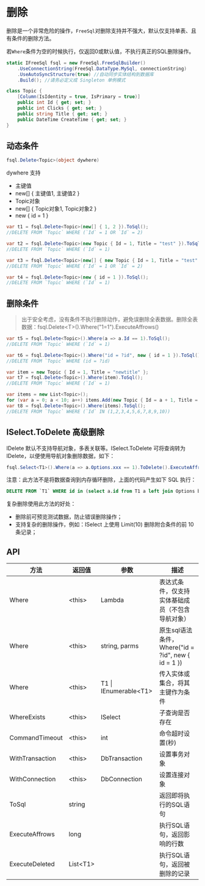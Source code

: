 # 删除

删除是一个非常危险的操作，`FreeSql`对删除支持并不强大，默认仅支持单表、且有条件的删除方法。

若`Where`条件为空的时候执行，仅返回0或默认值，不执行真正的SQL删除操作。

```csharp
static IFreeSql fsql = new FreeSql.FreeSqlBuilder()
    .UseConnectionString(FreeSql.DataType.MySql, connectionString)
    .UseAutoSyncStructure(true) //自动同步实体结构到数据库
    .Build(); //请务必定义成 Singleton 单例模式

class Topic {
    [Column(IsIdentity = true, IsPrimary = true)]
    public int Id { get; set; }
    public int Clicks { get; set; }
    public string Title { get; set; }
    public DateTime CreateTime { get; set; }
}
```

## 动态条件
```csharp
fsql.Delete<Topic>(object dywhere)
```
dywhere 支持

* 主键值
* new[] { 主键值1, 主键值2 }
* Topic对象
* new[] { Topic对象1, Topic对象2 }
* new { id = 1 }

```csharp
var t1 = fsql.Delete<Topic>(new[] { 1, 2 }).ToSql();
//DELETE FROM `Topic` WHERE (`Id` = 1 OR `Id` = 2)

var t2 = fsql.Delete<Topic>(new Topic { Id = 1, Title = "test" }).ToSql();
//DELETE FROM `Topic` WHERE (`Id` = 1)

var t3 = fsql.Delete<Topic>(new[] { new Topic { Id = 1, Title = "test" }, new Topic { Id = 2, Title = "test" } }).ToSql();
//DELETE FROM `Topic` WHERE (`Id` = 1 OR `Id` = 2)

var t4 = fsql.Delete<Topic>(new { id = 1 }).ToSql();
//DELETE FROM `Topic` WHERE (`Id` = 1)
```

## 删除条件

> 出于安全考虑，没有条件不执行删除动作，避免误删除全表数据。删除全表数据：fsql.Delete\<T\>().Where("1=1").ExecuteAffrows()

```csharp
var t5 = fsql.Delete<Topic>().Where(a => a.Id == 1).ToSql();
//DELETE FROM `Topic` WHERE (`Id` = 1)

var t6 = fsql.Delete<Topic>().Where("id = ?id", new { id = 1 }).ToSql();
//DELETE FROM `Topic` WHERE (id = ?id)

var item = new Topic { Id = 1, Title = "newtitle" };
var t7 = fsql.Delete<Topic>().Where(item).ToSql();
//DELETE FROM `Topic` WHERE (`Id` = 1)

var items = new List<Topic>();
for (var a = 0; a < 10; a++) items.Add(new Topic { Id = a + 1, Title = $"newtitle{a}", Clicks = a * 100 });
var t8 = fsql.Delete<Topic>().Where(items).ToSql();
//DELETE FROM `Topic` WHERE (`Id` IN (1,2,3,4,5,6,7,8,9,10))
```

## ISelect.ToDelete 高级删除

IDelete 默认不支持导航对象，多表关联等。ISelect.ToDelete 可将查询转为 IDelete，以便使用导航对象删除数据，如下：

```csharp
fsql.Select<T1>().Where(a => a.Options.xxx == 1).ToDelete().ExecuteAffrows();
```
注意：此方法不是将数据查询到内存循环删除，上面的代码产生如下 SQL 执行：

```sql
DELETE FROM `T1` WHERE id in (select a.id from T1 a left join Options b on b.t1id = a.id where b.xxx = 1)
```

复杂删除使用此方法的好处：

- 删除前可预览测试数据，防止错误删除操作；
- 支持复杂的删除操作，例如：ISelect 上使用 Limit(10) 删除附合条件的前 10 条记录；

## API

| 方法            | 返回值     | 参数                    | 描述                                               |
| --------------- | ---------- | ----------------------- | -------------------------------------------------- |
| Where           | \<this\>   | Lambda                  | 表达式条件，仅支持实体基础成员（不包含导航对象）   |
| Where           | \<this\>   | string, parms           | 原生sql语法条件，Where("id = ?id", new { id = 1 }) |
| Where           | \<this\>   | T1 \| IEnumerable\<T1\> | 传入实体或集合，将其主键作为条件                   |
| WhereExists     | \<this\>   | ISelect                 | 子查询是否存在                                     |
| CommandTimeout  | \<this\>   | int                     | 命令超时设置(秒)                                   |
| WithTransaction | \<this\>   | DbTransaction           | 设置事务对象                                       |
| WithConnection  | \<this\>   | DbConnection            | 设置连接对象                                       |
| ToSql           | string     |                         | 返回即将执行的SQL语句                              |
| ExecuteAffrows  | long       |                         | 执行SQL语句，返回影响的行数                        |
| ExecuteDeleted  | List\<T1\> |                         | 执行SQL语句，返回被删除的记录                      |


